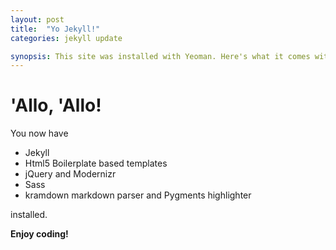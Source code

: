 ```yaml
---
layout: post
title:  "Yo Jekyll!"
categories: jekyll update

synopsis: This site was installed with Yeoman. Here's what it comes with.
---
```


# 'Allo, 'Allo!

You now have

- Jekyll
- Html5 Boilerplate based templates
- jQuery and Modernizr
- Sass
- kramdown markdown parser and Pygments highlighter

installed.

**Enjoy coding!**
